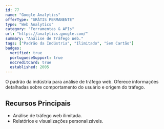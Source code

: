 ```yaml
---
id: 77
name: "Google Analytics"
offerType: "GRÁTIS PERMANENTE"
type: "Web Analytics"
category: "Ferramentas & APIs"
url: "https://analytics.google.com/"
summary: "Análise de Tráfego Web."
tags: ["Padrão da Indústria", "Ilimitado", "Sem Cartão"]
badges:
  verified: true
  portugueseSupport: true
  noCreditCard: true
  established: 2005
---
```


O padrão da indústria para análise de tráfego web. Oferece informações detalhadas sobre comportamento do usuário e origem do tráfego.

## Recursos Principais

- Análise de tráfego web ilimitada.
- Relatórios e visualizações personalizáveis.
